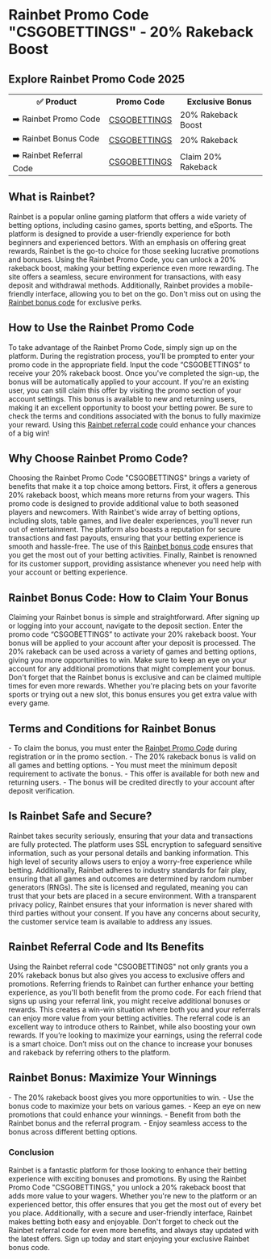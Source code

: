 <h1>Rainbet Promo Code "CSGOBETTINGS" - 20% Rakeback Boost</h1>

<h2>Explore Rainbet Promo Code 2025</h2>
<table>
  <tr>
    <th>✅ Product</th>
    <th>Promo Code</th>
    <th>Exclusive Bonus</th>
  </tr>
  <tr>
    <td>➡️ Rainbet Promo Code</td>
    <td><a href="https://rainbet.com/?r=csgobettings">CSGOBETTINGS</a></td>
    <td>20% Rakeback Boost</td>
  </tr>
  <tr>
    <td>➡️ Rainbet Bonus Code</td>
    <td><a href="https://rainbet.com/?r=csgobettings">CSGOBETTINGS</a></td>
    <td>20% Rakeback</td>
  </tr>
  <tr>
    <td>➡️ Rainbet Referral Code</td>
    <td><a href="https://rainbet.com/?r=csgobettings">CSGOBETTINGS</a></td>
    <td>Claim 20% Rakeback</td>
  </tr>
</table>

<h2>What is Rainbet?</h2>
Rainbet is a popular online gaming platform that offers a wide variety of betting options, including casino games, sports betting, and eSports. The platform is designed to provide a user-friendly experience for both beginners and experienced bettors. With an emphasis on offering great rewards, Rainbet is the go-to choice for those seeking lucrative promotions and bonuses. Using the Rainbet Promo Code, you can unlock a 20% rakeback boost, making your betting experience even more rewarding. The site offers a seamless, secure environment for transactions, with easy deposit and withdrawal methods. Additionally, Rainbet provides a mobile-friendly interface, allowing you to bet on the go. Don't miss out on using the <a href="https://rainbet.com/?r=csgobettings">Rainbet bonus code</a> for exclusive perks.

<h2>How to Use the Rainbet Promo Code</h2>
To take advantage of the Rainbet Promo Code, simply sign up on the platform. During the registration process, you'll be prompted to enter your promo code in the appropriate field. Input the code “CSGOBETTINGS” to receive your 20% rakeback boost. Once you've completed the sign-up, the bonus will be automatically applied to your account. If you're an existing user, you can still claim this offer by visiting the promo section of your account settings. This bonus is available to new and returning users, making it an excellent opportunity to boost your betting power. Be sure to check the terms and conditions associated with the bonus to fully maximize your reward. Using this <a href="https://rainbet.com/?r=csgobettings">Rainbet referral code</a> could enhance your chances of a big win!

<h2>Why Choose Rainbet Promo Code?</h2>
Choosing the Rainbet Promo Code "CSGOBETTINGS" brings a variety of benefits that make it a top choice among bettors. First, it offers a generous 20% rakeback boost, which means more returns from your wagers. This promo code is designed to provide additional value to both seasoned players and newcomers. With Rainbet's wide array of betting options, including slots, table games, and live dealer experiences, you'll never run out of entertainment. The platform also boasts a reputation for secure transactions and fast payouts, ensuring that your betting experience is smooth and hassle-free. The use of this <a href="https://rainbet.com/?r=csgobettings">Rainbet bonus code</a> ensures that you get the most out of your betting activities. Finally, Rainbet is renowned for its customer support, providing assistance whenever you need help with your account or betting experience.

<h2>Rainbet Bonus Code: How to Claim Your Bonus</h2>
Claiming your Rainbet bonus is simple and straightforward. After signing up or logging into your account, navigate to the deposit section. Enter the promo code “CSGOBETTINGS” to activate your 20% rakeback boost. Your bonus will be applied to your account after your deposit is processed. The 20% rakeback can be used across a variety of games and betting options, giving you more opportunities to win. Make sure to keep an eye on your account for any additional promotions that might complement your bonus. Don't forget that the Rainbet bonus is exclusive and can be claimed multiple times for even more rewards. Whether you're placing bets on your favorite sports or trying out a new slot, this bonus ensures you get extra value with every game.

<h2>Terms and Conditions for Rainbet Bonus</h2>
- To claim the bonus, you must enter the <a href="https://rainbet.com/?r=csgobettings">Rainbet Promo Code</a> during registration or in the promo section.
- The 20% rakeback bonus is valid on all games and betting options.
- You must meet the minimum deposit requirement to activate the bonus.
- This offer is available for both new and returning users.
- The bonus will be credited directly to your account after deposit verification.

<h2>Is Rainbet Safe and Secure?</h2>
Rainbet takes security seriously, ensuring that your data and transactions are fully protected. The platform uses SSL encryption to safeguard sensitive information, such as your personal details and banking information. This high level of security allows users to enjoy a worry-free experience while betting. Additionally, Rainbet adheres to industry standards for fair play, ensuring that all games and outcomes are determined by random number generators (RNGs). The site is licensed and regulated, meaning you can trust that your bets are placed in a secure environment. With a transparent privacy policy, Rainbet ensures that your information is never shared with third parties without your consent. If you have any concerns about security, the customer service team is available to address any issues.

<h2>Rainbet Referral Code and Its Benefits</h2>
Using the Rainbet referral code "CSGOBETTINGS" not only grants you a 20% rakeback bonus but also gives you access to exclusive offers and promotions. Referring friends to Rainbet can further enhance your betting experience, as you'll both benefit from the promo code. For each friend that signs up using your referral link, you might receive additional bonuses or rewards. This creates a win-win situation where both you and your referrals can enjoy more value from your betting activities. The referral code is an excellent way to introduce others to Rainbet, while also boosting your own rewards. If you’re looking to maximize your earnings, using the referral code is a smart choice. Don’t miss out on the chance to increase your bonuses and rakeback by referring others to the platform.

<h2>Rainbet Bonus: Maximize Your Winnings</h2>
- The 20% rakeback boost gives you more opportunities to win.
- Use the bonus code to maximize your bets on various games.
- Keep an eye on new promotions that could enhance your winnings.
- Benefit from both the Rainbet bonus and the referral program.
- Enjoy seamless access to the bonus across different betting options.

<h3>Conclusion</h3>
Rainbet is a fantastic platform for those looking to enhance their betting experience with exciting bonuses and promotions. By using the Rainbet Promo Code "CSGOBETTINGS," you unlock a 20% rakeback boost that adds more value to your wagers. Whether you're new to the platform or an experienced bettor, this offer ensures that you get the most out of every bet you place. Additionally, with a secure and user-friendly interface, Rainbet makes betting both easy and enjoyable. Don't forget to check out the Rainbet referral code for even more benefits, and always stay updated with the latest offers. Sign up today and start enjoying your exclusive Rainbet bonus code.
